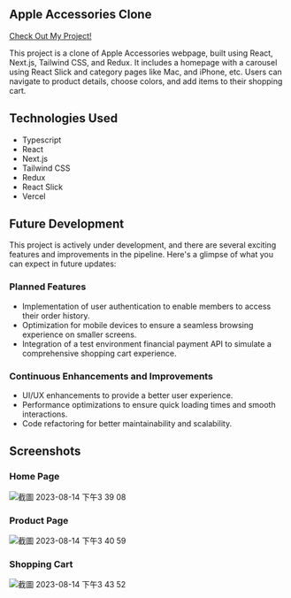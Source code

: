 ## Apple Accessories Clone

<a href="https://apple-accessories.vercel.app/">Check Out My Project!</a>

This project is a clone of Apple Accessories webpage, built using React, Next.js, Tailwind CSS, and Redux. It includes a homepage with a carousel using React Slick and category pages like Mac, and iPhone, etc. Users can navigate to product details, choose colors, and add items to their shopping cart.

## Technologies Used

- Typescript
- React
- Next.js
- Tailwind CSS
- Redux
- React Slick
- Vercel

## Future Development

This project is actively under development, and there are several exciting features and improvements in the pipeline. Here's a glimpse of what you can expect in future updates:

### Planned Features

- Implementation of user authentication to enable members to access their order history.
- Optimization for mobile devices to ensure a seamless browsing experience on smaller screens.
- Integration of a test environment financial payment API to simulate a comprehensive shopping cart experience.

### Continuous Enhancements and Improvements

- UI/UX enhancements to provide a better user experience.
- Performance optimizations to ensure quick loading times and smooth interactions.
- Code refactoring for better maintainability and scalability.

## Screenshots

### Home Page

![截圖 2023-08-14 下午3 39 08](https://github.com/ooospooky/apple-accessories/assets/80499340/1cb1d86c-3758-4b62-b86d-438190235bff)

### Product Page

![截圖 2023-08-14 下午3 40 59](https://github.com/ooospooky/apple-accessories/assets/80499340/d82024cd-a496-4ccc-9019-a2ced8967952)

### Shopping Cart

![截圖 2023-08-14 下午3 43 52](https://github.com/ooospooky/apple-accessories/assets/80499340/574ae4ac-dafe-4266-8840-1ef8b92c274f)

